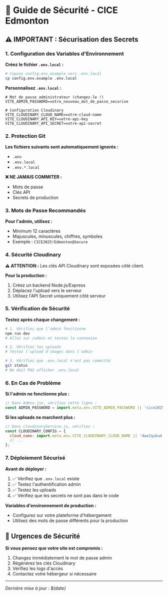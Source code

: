 # 🔐 Guide de Sécurité - CICE Edmonton

## ⚠️ IMPORTANT : Sécurisation des Secrets

### 1. Configuration des Variables d'Environnement

**Créez le fichier `.env.local` :**
```bash
# Copiez config.env.example vers .env.local
cp config.env.example .env.local
```

**Personnalisez `.env.local` :**
```env
# Mot de passe administrateur (changez-le !)
VITE_ADMIN_PASSWORD=votre_nouveau_mot_de_passe_securise

# Configuration Cloudinary
VITE_CLOUDINARY_CLOUD_NAME=votre-cloud-name
VITE_CLOUDINARY_API_KEY=votre-api-key
VITE_CLOUDINARY_API_SECRET=votre-api-secret
```

### 2. Protection Git

**Les fichiers suivants sont automatiquement ignorés :**
- `.env`
- `.env.local`
- `.env.*.local`

**❌ NE JAMAIS COMMITER :**
- Mots de passe
- Clés API
- Secrets de production

### 3. Mots de Passe Recommandés

**Pour l'admin, utilisez :**
- Minimum 12 caractères
- Majuscules, minuscules, chiffres, symboles
- Exemple : `CICE2025!Edmonton@Secure`

### 4. Sécurité Cloudinary

**⚠️ ATTENTION :** Les clés API Cloudinary sont exposées côté client.

**Pour la production :**
1. Créez un backend Node.js/Express
2. Déplacez l'upload vers le serveur
3. Utilisez l'API Secret uniquement côté serveur

### 5. Vérification de Sécurité

**Testez après chaque changement :**
```bash
# 1. Vérifiez que l'admin fonctionne
npm run dev
# Allez sur /admin et testez la connexion

# 2. Vérifiez les uploads
# Testez l'upload d'images dans l'admin

# 3. Vérifiez que .env.local n'est pas committé
git status
# Ne doit PAS afficher .env.local
```

### 6. En Cas de Problème

**Si l'admin ne fonctionne plus :**
```javascript
// Dans Admin.jsx, vérifiez cette ligne :
const ADMIN_PASSWORD = import.meta.env.VITE_ADMIN_PASSWORD || 'cice2025';
```

**Si les uploads ne marchent plus :**
```javascript
// Dans cloudinaryService.js, vérifiez :
const CLOUDINARY_CONFIG = {
  cloud_name: import.meta.env.VITE_CLOUDINARY_CLOUD_NAME || 'dwe2qubud',
  // ...
};
```

### 7. Déploiement Sécurisé

**Avant de déployer :**
1. ✅ Vérifiez que `.env.local` existe
2. ✅ Testez l'authentification admin
3. ✅ Testez les uploads
4. ✅ Vérifiez que les secrets ne sont pas dans le code

**Variables d'environnement de production :**
- Configurez sur votre plateforme d'hébergement
- Utilisez des mots de passe différents pour la production

## 🚨 Urgences de Sécurité

**Si vous pensez que votre site est compromis :**
1. Changez immédiatement le mot de passe admin
2. Régénérez les clés Cloudinary
3. Vérifiez les logs d'accès
4. Contactez votre hébergeur si nécessaire

---
*Dernière mise à jour : $(date)*


